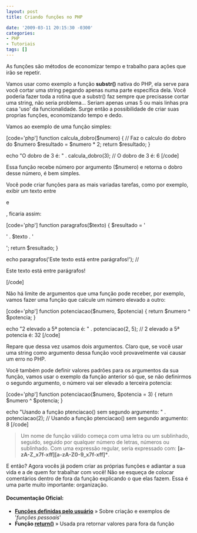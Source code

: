 ```yaml
---
layout: post
title: Criando funções no PHP

date: '2009-03-11 20:15:30 -0300'
categories:
- PHP
- Tutoriais
tags: []
---
```

<p>As funções são métodos de economizar tempo e trabalho para ações que irão se repetir.</p>
<p>Vamos usar como exemplo a função <strong>substr()</strong> nativa do PHP, ela serve para você cortar uma string pegando apenas numa parte específica dela. Você poderia fazer toda a rotina que a substr() faz sempre que precisasse cortar uma string, não seria problema... Seriam apenas umas 5 ou mais linhas pra casa 'uso' da funcionalidade. Surge então a possibilidade de criar suas proprias funções, economizando tempo e dedo.</p>
<p>Vamos ao exemplo de uma função simples:</p>

[code='php']
function calcula_dobro($numero) {
    // Faz o calculo do dobro do $numero
    $resultado = $numero * 2;
    return $resultado;
}</p>
<p>echo "O dobro de 3 é: " . calcula_dobro(3);
// O dobro de 3 é: 6
[/code]

<p>Essa função recebe número por argumento ($numero) e retorna o dobro desse número, é bem simples.</p>
<p>Você pode criar funções para as mais variadas tarefas, como por exemplo, exibir um texto entre <p> e </p>, ficaria assim:</p>

[code='php']
function paragrafos($texto) {
    $resultado = '
<p>' . $texto . '</p>
<p>';
    return $resultado;
}</p>
<p>echo paragrafos('Este texto está entre parágrafos!');
//
<p>Este texto está entre parágrafos!</p>
<p>[/code]

<p>Não há limite de argumentos que uma função pode receber, por exemplo, vamos fazer uma função que calcule um número elevado a outro:</p>

[code='php']
function potenciacao($numero, $potencia) {
    return $numero ^ $potencia;
}</p>
<p>echo "2 elevado a 5ª potencia é: " . potenciacao(2, 5);
// 2 elevado a 5ª potencia é: 32
[/code]

<p>Repare que dessa vez usamos dois argumentos. Claro que, se você usar uma string como argumento dessa função você provavelmente vai causar um erro no PHP.</p>
<p>Você também pode definir valores padrões para os argumentos da sua função, vamos usar o exemplo da função anterior só que, se não definirmos o segundo argumento, o número vai ser elevado a terceira potencia:</p>

[code='php']
function potenciacao($numero, $potencia = 3) {
    return $numero ^ $potencia;
}</p>
<p>echo "Usando a função ptenciacao() sem segundo argumento: " . potenciacao(2);
// Usando a função ptenciacao() sem segundo argumento: 8
[/code]

<blockquote><p>Um nome de função válido começa com uma letra ou um sublinhado, seguido, seguido por qualquer número de letras, números ou sublinhado. Com uma expressão regular, seria expressado com: <strong>[a-zA-Z_x7f-xff][a-zA-Z0-9_x7f-xff]*</strong>.</p></blockquote>
<p>E então? Agora vocês já podem criar as próprias funções e adiantar a sua vida e a de quem for trabalhar com você! Não se esqueça de colocar comentários dentro de fora da função explicando o que elas fazem. Essa é uma parte muito importante: organização.</p>
<h4>Documentação Oficial:</h4>
<ul>
<li><strong><a href="http://www.php.net/manual/pt_BR/functions.user-defined.php" target="_blank">Funções definidas pelo usuário</a></strong> » Sobre criação e exemplos de '<em>funções pessoais</em>'</li>
<li><strong>Função <a href="http://www.php.net/manual/pt_BR/function.return.php" target="_blank">return()</a></strong> » Usada pra retornar valores para fora da função</li>
</ul>

